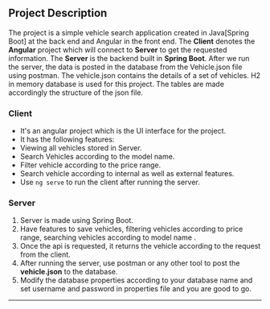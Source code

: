 



## Project Description
The project is a simple vehicle search application created in Java[Spring Boot] at the back end and Angular in the front end. The **Client** denotes the **Angular** project which will connect to **Server** to get the requested information. The **Server** is the backend built in **Spring Boot**. After we run the server, the data is posted in the database from the Vehicle.json file using postman. The vehicle.json contains the details of a set of vehicles. H2 in memory database is used for this project. The tables are made accordingly the structure of the json file.

### Client

- It's an angular project which is the UI interface for the project.
- It has the following features:
- Viewing all vehicles stored in Server.
- Search Vehicles according to the model name.
- Filter vehicle according to the price range.
- Search vehicle according to internal as well as external features.
- Use ` ng serve ` to run the client after running the server.
 
 
 ### Server

1. Server is made using Spring Boot.
2. Have features to save vehicles, filtering vehicles according to price range, searching vehicles according to model name .
3. Once the api is requested, it returns the vehicle according to the request from the client.
4. After running the server, use postman or any other tool to post the **vehicle.json** to the database.
5. Modify the database properties according to your database name and set username and password in properties file and you are good to go.

---
